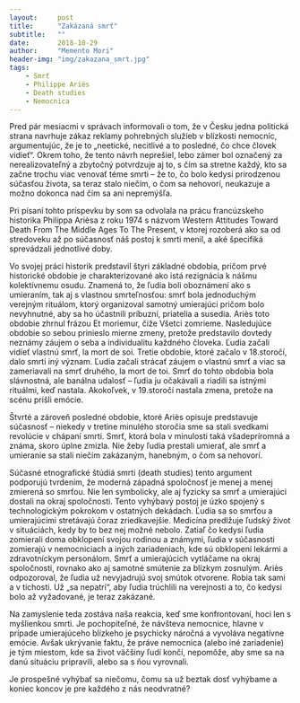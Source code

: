 ```yaml
---
layout:     post
title:      "Zakázaná smrť"
subtitle:   ""
date:       2018-10-29
author:     "Memento Mori"
header-img: "img/zakazana_smrt.jpg"
tags:
    - Smrť
    - Philippe Ariès 
    - Death studies
    - Nemocnica
---
```


Pred pár mesiacmi v správach informovali o tom, že v Česku jedna politická strana navrhuje zákaz reklamy pohrebných služieb v blízkosti nemocníc, argumentujúc, že je to „neetické, necitlivé a to posledné, čo chce človek vidieť“. Okrem toho, že tento návrh neprešiel, lebo zámer bol označený za nerealizovateľný a zbytočný potvrdzuje aj to, s čím sa stretne každý, kto sa začne trochu viac venovať téme smrti – že to, čo bolo kedysi prirodzenou súčasťou života, sa teraz stalo niečím, o čom sa nehovorí, neukazuje a možno dokonca nad čím sa ani nepremýšľa.

Pri písaní tohto príspevku by som sa odvolala na prácu francúzskeho historika Philippa Arièsa z roku 1974 s názvom Western Attitudes Toward Death From The Middle Ages To The Present, v ktorej rozoberá ako sa od stredoveku až po súčasnosť náš postoj k smrti menil, a aké špecifiká sprevádzali jednotlivé doby.

Vo svojej práci historik predstavil štyri základné obdobia, pričom prvé historické obdobie je charakterizované ako istá rezignácia k nášmu kolektívnemu osudu. Znamená to, že ľudia boli oboznámení ako s umieraním, tak aj s vlastnou smrteľnosťou: smrť bola jednoduchým verejným rituálom, ktorý organizoval samotný umierajúci pričom bolo nevyhnutné, aby sa ho účastnili príbuzní, priatelia a susedia.  Ariès toto obdobie zhrnul frázou Et moriemur, čiže Všetci zomrieme. Nasledujúce obdobie so sebou prinieslo mierne zmeny, pretože predstavilo dovtedy neznámy záujem o seba a individualitu každného človeka. Ľudia začali vidieť vlastnú smrť, la mort de soi. Tretie obdobie, ktoré začalo v 18.storočí, dalo smrti iný význam. Ľudia začali strácať záujem o vlastnú smrť a viac sa zameriavali na smrť druhého, la mort de toi. Smrť do tohto obdobia bola slávnostná, ale banálna udalosť – ľudia ju očakávali a riadili sa istnými rituálmi, keď nastala. Akokoľvek, v 19.storočí nastala zmena, pretože na scénu prišli emócie. 

Štvrté a zároveň posledné obdobie, ktoré Ariès opisuje predstavuje súčasnosť – niekedy v tretine minulého storočia sme sa stali svedkami revolúcie v chápaní smrti. Smrť, ktorá bola  v minulosti taká všadepríromná a známa, skoro úplne zmizla. Nie žeby ľudia prestali umierať, ale smrť a umieranie sa stali niečím zakázaným, hanebným, o čom sa nehovorí. 

Súčasné etnografické štúdiá smrti (death studies) tento argument podporujú tvrdením, že moderná západná spoločnosť je menej a menej zmierená so smrťou. Nie len symbolicky, ale aj fyzicky sa smrť a umierajúci dostali na okraj spoločnosti. Tento vyhýbavý postoj je úzko spojený s technologickým pokrokom v ostatných dekádach. Ľudia sa so smrťou a umierajúcimi stretávajú čoraz zriedkavejšie. Medicína predlžuje ľudský život v situáciách, kedy by to bez nej možné nebolo. Zatiaľ čo kedysi ľudia zomierali doma obklopení svojou rodinou a známymi, ľudia v súčasnosti zomierajú v nemocniciach a iných zariadeniach, kde sú obklopení lekármi a zdravotníckym personálom. Smrť a umierajúcich vytláčame na okraj spoločnosti, rovnako ako aj samotné smútenie za blízkym zosnulým. Ariès odpozoroval, že ľudia už nevyjadrujú svoj smútok otvorene. Robia tak sami a v tichosti. Už „sa nepatrí“, aby ľudia trúchlili na verejnosti a to, čo kedysi bolo až vyžadované,  je teraz zakázané. 

Na zamyslenie teda zostáva naša reakcia, keď sme konfrontovaní, hoci len s myšlienkou smrti. Je pochopiteľné, že návšteva nemocnice, hlavne v prípade umierajúceho blízkeho je psychicky náročná a vyvoláva negatívne emócie. Avšak ukrývanie faktu, že práve nemocnica (alebo iné zariadenie) je tým miestom, kde sa život väčšiny ľudí končí, nepomôže, aby sme sa na danú situáciu pripravili, alebo sa s ňou vyrovnali. 

Je prospešné vyhýbať sa niečomu, čomu sa už beztak dosť vyhýbame a koniec koncov je pre každého z nás neodvratné?




